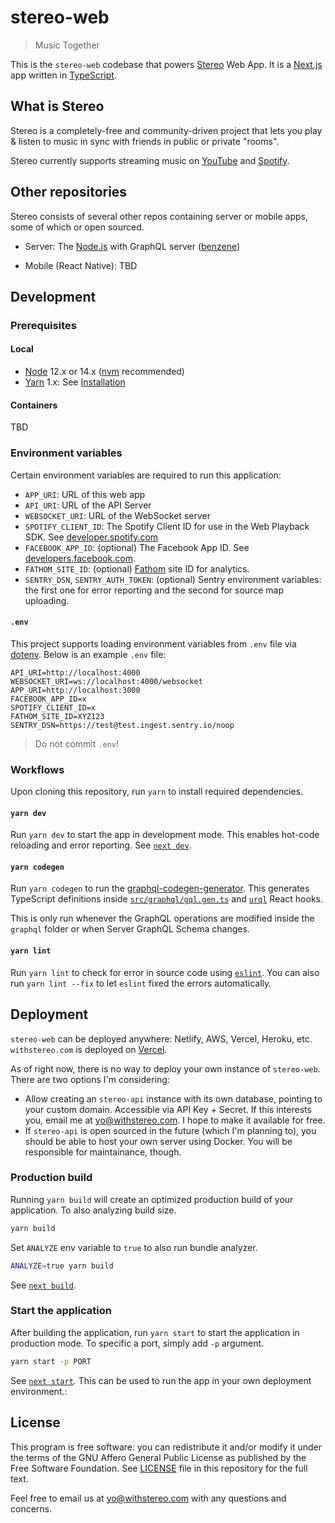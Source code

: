 # stereo-web

> Music Together

This is the `stereo-web` codebase that powers [Stereo](https://withstereo.com/) Web App. It is a [Next.js](https://github.com/vercel/next.js) app written in [TypeScript](https://github.com/microsoft/TypeScript).

## What is Stereo

Stereo is a completely-free and community-driven project that lets you play & listen to music in sync with friends in public or private "rooms".

Stereo currently supports streaming music on [YouTube](https://www.youtube.com/) and [Spotify](https://www.spotify.com/).

## Other repositories

Stereo consists of several other repos containing server or mobile apps, some of which or open sourced.

- Server: The [Node.js](https://github.com/nodejs/node) with GraphQL server ([benzene](https://github.com/hoangvvo/benzene))

- Mobile (React Native): TBD

## Development

### Prerequisites

#### Local

- [Node](https://nodejs.org/) 12.x or 14.x ([nvm](https://github.com/nvm-sh/nvm) recommended)
- [Yarn](https://yarnpkg.com/) 1.x: See [Installation](https://classic.yarnpkg.com/en/docs/install)

#### Containers

TBD

### Environment variables

Certain environment variables are required to run this application:

- `APP_URI`: URL of this web app
- `API_URI`: URL of the API Server
- `WEBSOCKET_URI`: URL of the WebSocket server
- `SPOTIFY_CLIENT_ID`: The Spotify Client ID for use in the Web Playback SDK. See [developer.spotify.com](https://developer.spotify.com/)
- `FACEBOOK_APP_ID`: (optional) The Facebook App ID. See [developers.facebook.com](https://developers.facebook.com/).
- `FATHOM_SITE_ID`: (optional) [Fathom](https://usefathom.com/) site ID for analytics.
- `SENTRY_DSN`, `SENTRY_AUTH_TOKEN`: (optional) Sentry environment variables: the first one for error reporting and the second for source map uploading.

#### `.env`

This project supports loading environment variables from `.env` file via [dotenv](https://github.com/motdotla/dotenv). Below is an example `.env` file:

```
API_URI=http://localhost:4000
WEBSOCKET_URI=ws://localhost:4000/websocket
APP_URI=http://localhost:3000
FACEBOOK_APP_ID=x
SPOTIFY_CLIENT_ID=x
FATHOM_SITE_ID=XYZ123
SENTRY_DSN=https://test@test.ingest.sentry.io/noop
```

> Do not commit `.env`!

### Workflows

Upon cloning this repository, run `yarn` to install required dependencies.

#### `yarn dev`

Run `yarn dev` to start the app in development mode. This enables hot-code reloading and error reporting. See [`next dev`](https://nextjs.org/docs/api-reference/cli#development).

#### `yarn codegen`

Run `yarn codegen` to run the [graphql-codegen-generator](https://github.com/dotansimha/graphql-code-generator). This generates TypeScript definitions inside [`src/graphql/gql.gen.ts`](src/graphql/gql.gen.ts) and [`urql`](https://github.com/FormidableLabs/urql) React hooks.

This is only run whenever the GraphQL operations are modified inside the `graphql` folder or when Server GraphQL Schema changes.

#### `yarn lint`

Run `yarn lint` to check for error in source code using [`eslint`](https://github.com/eslint/eslint). You can also run `yarn lint --fix` to let `eslint` fixed the errors automatically.

## Deployment

`stereo-web` can be deployed anywhere: Netlify, AWS, Vercel, Heroku, etc. `withstereo.com` is deployed on [Vercel](https://vercel.com).

As of right now, there is no way to deploy your own instance of `stereo-web`. There are two options I'm considering:

- Allow creating an `stereo-api` instance with its own database, pointing to your custom domain. Accessible via API Key + Secret. If this interests you, email me at [yo@withstereo.com](yo@withstereo.com). I hope to make it available for free.
- If `stereo-api` is open sourced in the future (which I'm planning to), you should be able to host your own server using Docker. You will be responsible for maintainance, though.

### Production build

Running `yarn build` will create an optimized production build of your application. To also analyzing build size.

```bash
yarn build
```

Set `ANALYZE` env variable to `true` to also run bundle analyzer.

```bash
ANALYZE=true yarn build
```

See [`next build`](https://nextjs.org/docs/api-reference/cli#build).

### Start the application

After building the application, run `yarn start` to start the application in production mode.  To specific a port, simply add `-p` argument.

```bash
yarn start -p PORT
```

See [`next start`](https://nextjs.org/docs/api-reference/cli#production). This can be used to run the app in your own deployment environment.:

## License

This program is free software: you can redistribute it and/or modify it under the terms of the GNU Affero General Public License as published by the Free Software Foundation. See [LICENSE](LICENSE) file in this repository for the full text.

Feel free to email us at [yo@withstereo.com](yo@withstereo.com) with any questions and concerns.

